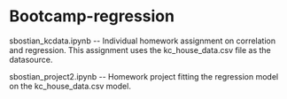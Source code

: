 # Bootcamp-regression

sbostian_kcdata.ipynb -- Individual homework assignment on correlation and regression. This assignment uses the kc_house_data.csv file as the datasource.

sbostian_project2.ipynb -- Homework project fitting the regression model on the kc_house_data.csv model.
